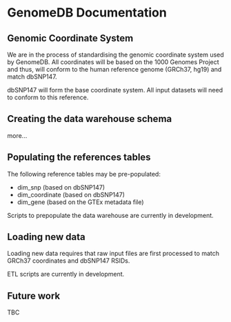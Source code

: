 # GenomeDB Documentation  

## Genomic Coordinate System  

We are in the process of standardising the genomic coordinate system used by GenomeDB. All coordinates will be based on the 1000 Genomes Project and thus, will conform to the human reference genome (GRCh37, hg19) and match dbSNP147.  

dbSNP147 will form the base coordinate system. All input datasets will need to conform to this reference.

## Creating the data warehouse schema  

more...


## Populating the references tables  

The following reference tables may be pre-populated:  

  - dim_snp (based on dbSNP147)  
  - dim_coordinate (based on dbSNP147)  
  - dim_gene (based on the GTEx metadata file)  

Scripts to prepopulate the data warehouse are currently in development.  

## Loading new data  

Loading new data requires that raw input files are first processed to match GRCh37 coordinates and dbSNP147 RSIDs.

ETL scripts are currently in development.  

## Future work  

TBC


